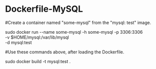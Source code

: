 # Dockerfile-MySQL

#Create a container named "some-mysql" from the "mysql: test" image.

sudo docker run --name some-mysql -h some-mysql -p 3306:3306 \
-v $HOME/mysql:/var/lib/mysql \
-d mysql:test

#Use these commands above, after loading the Dockerfile.

sudo docker build -t mysql:test .
